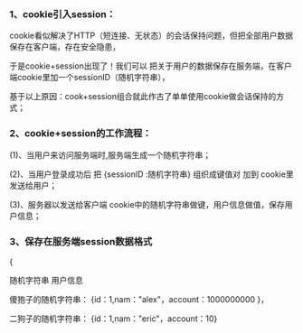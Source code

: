 

### **1、cookie引入session：**

cookie看似解决了HTTP（短连接、无状态）的会话保持问题，但把全部用户数据保存在客户端，存在安全隐患，

于是cookie+session出现了！我们可以 把关于用户的数据保存在服务端，在客户端cookie里加一个sessionID（随机字符串），

基于以上原因：cook+session组合就此作古了单单使用cookie做会话保持的方式；

### **2、cookie+session的工作流程：**

(1)、当用户来访问服务端时,服务端生成一个随机字符串；

(2)、当用户登录成功后 把 {sessionID :随机字符串} 组织成键值对 加到 cookie里发送给用户；

(3)、服务器以发送给客户端 cookie中的随机字符串做键，用户信息做值，保存用户信息；

 

### **3、保存在服务端session数据格式**

{

 随机字符串                                        用户信息

傻狍子的随机字符串：        {id：1,nam："alex"，account：1000000000 }，

二狗子的随机字符串：        {id：1,nam："eric"，account：10}